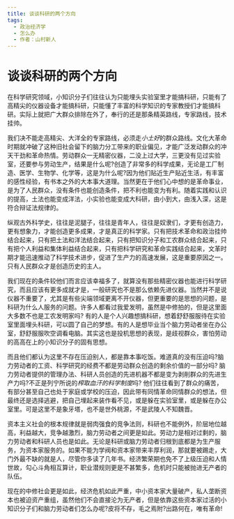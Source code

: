 ```yaml
---
title: 谈谈科研的两个方向
tags:
  - 政治经济学
  - 怎么办
  - 作者：山村新人
---
```

# 谈谈科研的两个方向

在科学研究领域，小知识分子们往往认为只能埋头实验室里才能搞科研，只能有了高精尖的仪器设备才能搞科研，只能懂了丰富的科学知识的专家教授们才能搞科研。实际上就把广大群众排除在外了，奉行的还是那条精英路线，专家路线，技术挂帅。

我们决不能走高精尖、大洋全的专家路线，必须走*小土好*的群众路线。文化大革命时期就冲破了这种旧社会留下的脑力分工带来的职业偏见，才能广泛发动群众的冲天干劲和革命热情。劳动群众一无精密仪器，二没上过大学，三更没有见过实验室，还要参与劳动生产，结果是什么呢?创造了非常多的科学成果，无论是工厂制造、医学、生物学、化学等，这是为什么呢?因为他们贴近生产贴近生活，有丰富的感性经验，有书本之外的大本事大道理。当然更在于他们心中想的是革命事业，是为了人民群众，没有条件也能创造条件，把不利也能变为有利。随着实践和认识的提高，土法也能变成洋法，小实验也能变成大科研，由小到大，由浅入深，这是符合辩证法规律的。

纵观古外科学史，往往是泥腿子，往往是青年人，往往是奴隶们，才更有创造力，更有想象力，才能创造更多成果，才是真正的科学家。只有把技术革命和政治挂帅结合起来，只有把土法和洋法结合起来，只有把知识分子和工农群众结合起来，只有把个人利益和集体利益结合起来，只有把科学研究和革命实践结合起来，文革时期才能迅速推动了科学技术进步，促进了生产力的高速发展，这是重要原因之一。只有人民群众才是创造历史的主人。

我们现在的条件较他们而言应该幸福多了，就算没有那些精密仪器也能进行科学研究，而且应该有更多成就才是，一般研究也不是那么依赖先进仪器。当然并不是说仪器不重要了，尤其是有些尖端领域更离不开仪器，但更重要的是思想的问题，是科研为什么人服务的问题。许多人都看过我爱发明，虽然是中修拍的，但是这里面大多数不也是工农发明家吗?
有的人是个人兴趣想搞科研，想着舒舒服服待在实验室里面埋头科研，可以圆了自己的梦想。有的人是想毕业当个脑力劳动者坐在办公室，舒舒服服吹空调看电脑。其实这也是投机思想的表现，是歧视群众，害怕劳动的高高在上的小知识分子的固有思想。

而且他们都认为这里不存在压迫别人，都是靠本事吃饭。难道真的没有压迫吗?脑力劳动者的工资、科学研究的经费不都是劳动群众创造的剩余价值的一部分吗?
脑力劳动者提供的管理办法、科研人员创造的先进机器不都是变为剥削群众的先进生产力吗?不正是列宁所说的*榨取血汗的科学制度*吗?
他们往往看到了群众的痛苦，有部分甚至自己也处于家庭或学校的压迫，因此带有同情革命同情群众的想法，但最终还是选择逃避，把自己埋起来装作看不见，或是躲在实验室里，或是躲在办公室里。可是这里不是象牙塔，也不是世外桃源，不是武陵人不知魏晋。

资本主义社会的根本规律就是弱肉强食的竞争法则，科研也不能例外，阶层地位越高，利益越大，竞争越激烈，脑力劳动者之间更是如此。劳动力是相对过剩的，脑力劳动者和科研人员也是如此。无论是科研或脑力劳动者归根到底都是为生产服务，为资本家服务的。如果不能为学阀和资本家带来丰厚利润，那就要被踢走，大门外最不缺的就是人，尽管你多读了几年书。经济繁荣期也免不了上级压迫和人情世故，勾心斗角相互算计，职业潜规则更是不甚繁多，危机时只能被抛进无产者的队伍。

现在的中修社会更是如此，经济危机如此严重，中小资本家大量破产，私人垄断资本也被迫资产重组，虽然他们不会直接沦为无产者，但是依靠这些资本家过活的小知识分子们和脑力劳动者们怎么办呢?皮将不存，毛之焉附?出路何在，唯有革命!
